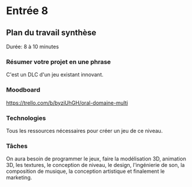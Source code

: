 # Entrée 8
## Plan du travail synthèse
Durée: 8 à 10 minutes

### Résumer votre projet en une phrase
C'est un DLC d'un jeu existant innovant.

### Moodboard
https://trello.com/b/byziUhGH/oral-domaine-multi

### Technologies
Tous les ressources nécessaires pour créer un jeu de ce niveau.

### Tâches
On aura besoin de programmer le jeux, faire la modélisation 3D, animation 3D, les textures, le conception de niveau, le design, l'ingénierie de son, la composition de musique, la conception artistique et finalement le marketing. 

